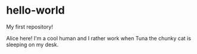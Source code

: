 # hello-world
My first repository!

Alice here! 
I'm a cool human and I rather work when Tuna the chunky cat is sleeping on my desk.

